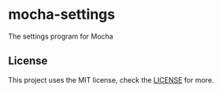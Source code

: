# mocha-settings

The settings program for Mocha

## License
This project uses the MIT license, check the [LICENSE](LICENSE.md) for more.
